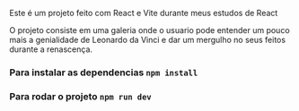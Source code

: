 Este é um projeto feito com React e Vite durante meus estudos de React

O projeto consiste em uma galeria onde o usuario pode entender um pouco mais a genialidade de Leonardo da Vinci e dar um mergulho no seus feitos durante a renascença.

### Para instalar as dependencias `npm install` ###

### Para rodar o projeto `npm run dev` ###
